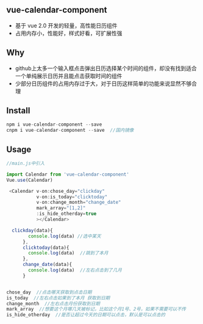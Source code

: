 ## vue-calendar-component
* 基于 vue 2.0 开发的轻量，高性能日历组件
* 占用内存小，性能好，样式好看，可扩展性强




## Why
* github上太多一个输入框点击弹出日历选择某个时间的组件，却没有找到适合一个单纯展示日历并且能点击获取时间的组件
* 少部分日历组件的占用内存过于大，对于日历这样简单的功能来说显然不够合理



## Install
```javascript
npm i vue-calendar-component --save
cnpm i vue-calendar-component --save  //国内镜像
```



##  Usage
```javascript
//main.js中引入

import Calendar from 'vue-calendar-component'
Vue.use(Calendar)

 <Calendar v-on:chose_day="clickday"  
           v-on:is_today="clicktoday" 
           v-on:change_month="change_date"  
           mark_array="[1,2]"		
           :is_hide_otherday=true  
           ></Calendar>   

  clickday(data){
        console.log(data) //选中某天
      },
      clicktoday(data){
        console.log(data)  //跳到了本月
      },
      change_date(data){
        console.log(data)  //左右点击到了几月
      }


chose_day  //点击哪天获取到点击日期
is_today  //左右点击如果到了本月 获取到日期
change_month  //左右点击月份获取到日期
mark_array  //想要这个月哪几天被标记，比如这个月1号、2号，如果不需要可以不传
is_hide_otherday  //是否让超过今天的日期可以点击，默认是可以点击的
